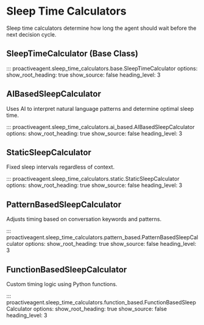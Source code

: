 # Sleep Time Calculators

Sleep time calculators determine how long the agent should wait before the next decision cycle.

## SleepTimeCalculator (Base Class)

::: proactiveagent.sleep_time_calculators.base.SleepTimeCalculator
    options:
      show_root_heading: true
      show_source: false
      heading_level: 3

## AIBasedSleepCalculator

Uses AI to interpret natural language patterns and determine optimal sleep time.

::: proactiveagent.sleep_time_calculators.ai_based.AIBasedSleepCalculator
    options:
      show_root_heading: true
      show_source: false
      heading_level: 3

## StaticSleepCalculator

Fixed sleep intervals regardless of context.

::: proactiveagent.sleep_time_calculators.static.StaticSleepCalculator
    options:
      show_root_heading: true
      show_source: false
      heading_level: 3

## PatternBasedSleepCalculator

Adjusts timing based on conversation keywords and patterns.

::: proactiveagent.sleep_time_calculators.pattern_based.PatternBasedSleepCalculator
    options:
      show_root_heading: true
      show_source: false
      heading_level: 3

## FunctionBasedSleepCalculator

Custom timing logic using Python functions.

::: proactiveagent.sleep_time_calculators.function_based.FunctionBasedSleepCalculator
    options:
      show_root_heading: true
      show_source: false
      heading_level: 3

